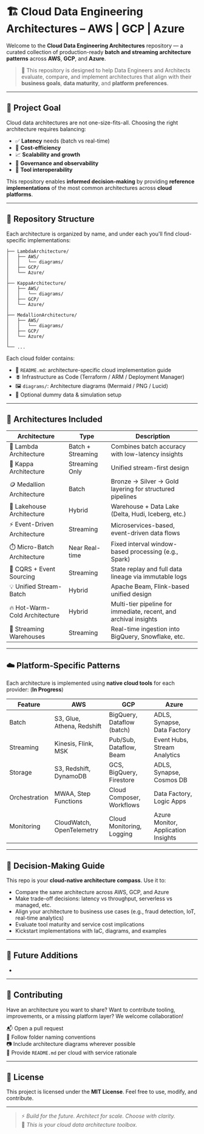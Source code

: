 # 🏗️ Cloud Data Engineering Architectures – AWS | GCP | Azure

Welcome to the **Cloud Data Engineering Architectures** repository — a curated collection of production-ready **batch and streaming architecture patterns** across **AWS**, **GCP**, and **Azure**.

> 🌟 This repository is designed to help Data Engineers and Architects evaluate, compare, and implement architectures that align with their **business goals**, **data maturity**, and **platform preferences**.

---

## 🚀 Project Goal

Cloud data architectures are not one-size-fits-all. Choosing the right architecture requires balancing:

- ✅ **Latency** needs (batch vs real-time)
- 💸 **Cost-efficiency**
- 📈 **Scalability and growth**
- 🔐 **Governance and observability**
- 🧹 **Tool interoperability**

This repository enables **informed decision-making** by providing **reference implementations** of the most common architectures across **cloud platforms**.

---

## 🧱 Repository Structure

Each architecture is organized by name, and under each you'll find cloud-specific implementations:

```
├── LambdaArchitecture/
│   ├── AWS/
│   │   └── diagrams/
│   ├── GCP/
│   └── Azure/
│
├── KappaArchitecture/
│   ├── AWS/
│   │   └── diagrams/
│   ├── GCP/
│   └── Azure/
│
├── MedallionArchitecture/
│   ├── AWS/
│   │   └── diagrams/
│   ├── GCP/
│   └── Azure/
│
└── ...
```

Each cloud folder contains:

- 📄 `README.md`: architecture-specific cloud implementation guide
- 🪰 Infrastructure as Code (Terraform / ARM / Deployment Manager)
- 🖼️ `diagrams/`: Architecture diagrams (Mermaid / PNG / Lucid)
- 🔧 Optional dummy data & simulation setup

---

## 🧱 Architectures Included

| Architecture                  | Type              | Description                                                      |
| ----------------------------- | ----------------- | ---------------------------------------------------------------- |
| 🏩️ Lambda Architecture       | Batch + Streaming | Combines batch accuracy with low-latency insights                |
| 🔁 Kappa Architecture         | Streaming Only    | Unified stream-first design                                      |
| 🪙 Medallion Architecture     | Batch             | Bronze → Silver → Gold layering for structured pipelines         |
| 🧐 Lakehouse Architecture     | Hybrid            | Warehouse + Data Lake (Delta, Hudi, Iceberg, etc.)               |
| ⚡ Event-Driven Architecture   | Streaming         | Microservices-based, event-driven data flows                     |
| ⏱️ Micro-Batch Architecture   | Near Real-time    | Fixed interval window-based processing (e.g., Spark)             |
| 📜 CQRS + Event Sourcing      | Streaming         | State replay and full data lineage via immutable logs            |
| 💡 Unified Stream-Batch       | Hybrid            | Apache Beam, Flink-based unified design                          |
| 🔥 Hot-Warm-Cold Architecture | Hybrid            | Multi-tier pipeline for immediate, recent, and archival insights |
| 🏢 Streaming Warehouses       | Streaming         | Real-time ingestion into BigQuery, Snowflake, etc.               |

---

## ☁️ Platform-Specific Patterns

Each architecture is implemented using **native cloud tools** for each provider: (**In Progress**)

| Feature       | AWS                        | GCP                        | Azure                               |
| ------------- | -------------------------- | -------------------------- | ----------------------------------- |
| Batch         | S3, Glue, Athena, Redshift | BigQuery, Dataflow (batch) | ADLS, Synapse, Data Factory         |
| Streaming     | Kinesis, Flink, MSK        | Pub/Sub, Dataflow, Beam    | Event Hubs, Stream Analytics        |
| Storage       | S3, Redshift, DynamoDB     | GCS, BigQuery, Firestore   | ADLS, Synapse, Cosmos DB            |
| Orchestration | MWAA, Step Functions       | Cloud Composer, Workflows  | Data Factory, Logic Apps            |
| Monitoring    | CloudWatch, OpenTelemetry  | Cloud Monitoring, Logging  | Azure Monitor, Application Insights |

---

## 🧠 Decision-Making Guide

This repo is your **cloud-native architecture compass**. Use it to:

- Compare the same architecture across AWS, GCP, and Azure
- Make trade-off decisions: latency vs throughput, serverless vs managed, etc.
- Align your architecture to business use cases (e.g., fraud detection, IoT, real-time analytics)
- Evaluate tool maturity and service cost implications
- Kickstart implementations with IaC, diagrams, and examples

---

## 🔮 Future Additions

-

---

## 🤝 Contributing

Have an architecture you want to share? Want to contribute tooling, improvements, or a missing platform layer? We welcome collaboration!

📬 Open a pull request\
📂 Follow folder naming conventions\
📷 Include architecture diagrams wherever possible\
📖 Provide `README.md` per cloud with service rationale

---

## 📜 License

This project is licensed under the **MIT License**. Feel free to use, modify, and contribute.

---

> ⚡ *Build for the future. Architect for scale. Choose with clarity.*\
> 🚀 *This is your cloud data architecture toolbox.*

